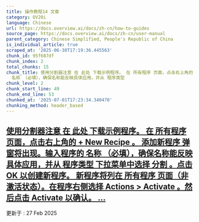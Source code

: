 ```yaml
---
title: 操作教程14 文章
category: OV20i
language: Chinese
url: https://docs.overview.ai/docs/zh-cn/how-to-guides
source_page: https://docs.overview.ai/docs/zh-cn/user-manual
parent_category: Chinese Simplified, People's Republic of China
is_individual_article: true
scraped_at: '2025-06-30T17:19:36.445563'
chunk_id: 95f687df
chunk_index: 2
total_chunks: 15
chunk_title: 使用分割器注意 在 此处 下载示例程序。 在 所有程序 页面，点击右上角的 + New Recipe 。 添加新程序 弹窗将出现。输入程序的
  名称 （必填），确保名称能反映具体应用，并从 程序类型
chunk_level: 2
chunk_start_line: 49
chunk_end_line: 53
chunked_at: '2025-07-01T17:23:34.340470'
chunking_method: header_based
---
```


## [使用分割器注意 在 此处 下载示例程序。 在 所有程序 页面，点击右上角的 + New Recipe 。 添加新程序 弹窗将出现。输入程序的 名称 （必填），确保名称能反映具体应用，并从 程序类型 下拉菜单中选择 分割 。点击 OK 以创建新程序。 新程序将列在 所有程序 页面（非激活状态）。在程序右侧选择 Actions > Activate 。然后点击 Activate 以确认。 ...](/docs/zh-cn/creating-a-segmenter)

更新于 : 27 Feb 2025
